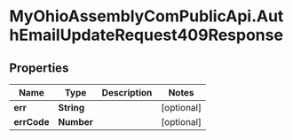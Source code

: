 # MyOhioAssemblyComPublicApi.AuthEmailUpdateRequest409Response

## Properties

Name | Type | Description | Notes
------------ | ------------- | ------------- | -------------
**err** | **String** |  | [optional] 
**errCode** | **Number** |  | [optional] 


